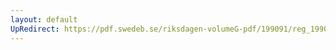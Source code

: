 ```yaml
---
layout: default
UpRedirect: https://pdf.swedeb.se/riksdagen-volumeG-pdf/199091/reg_199091/reg_199091_0202.pdf
---
```

